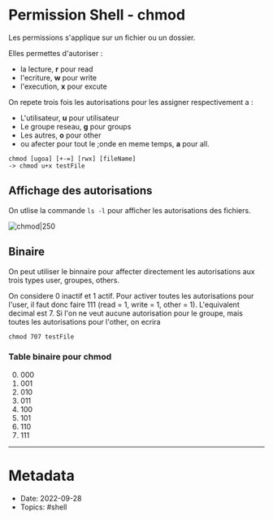 # Permission Shell - chmod
Les permissions s'applique sur un fichier ou un dossier.

Elles permettes d'autoriser :
- la lecture, **r** pour read
- l'ecriture, **w** pour write
- l'execution, **x** pour excute

On repete trois fois les autorisations pour les assigner respectivement a :
- L'utilisateur, **u** pour utilisateur
- Le groupe reseau, **g** pour groups
- Les autres, **o** pour other
- ou afecter pour tout le ;onde en meme temps, **a** pour all.

```
chmod [ugoa] [+-=] [rwx] [fileName]
-> chmod u+x testFile
```

## Affichage des autorisations
On utlise la commande ```ls -l``` pour afficher les autorisations des fichiers.

![chmod|250](https://azurplus.fr/wp-content/uploads/1614616775_219_Comment-utiliser-la-commande-chmod-sous-Linux.png)


## Binaire
On peut utiliser le binnaire pour affecter directement les autorisations aux trois types user, groupes, others.

On considere 0 inactif et 1 actif. Pour activer toutes les autorisations pour l'user, il faut donc faire 111 (read = 1, write = 1, other = 1).
L'equivalent decimal est 7.  Si l'on ne veut aucune autorisation pour le groupe, mais toutes les autorisations pour l'other, on ecrira

```chmod 707 testFile```

### Table binaire pour chmod
0. 000
1. 001
2. 010
3. 011
4. 100
5. 101
6. 110
7. 111


- - - -

# Metadata
- Date: 2022-09-28
- Topics: #shell 